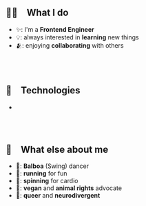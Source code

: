 ## 🧑‍💻 What I do
- ✨: I'm a **Frontend Engineer**
- 💡: always interested in **learning** new things
- 🫂: enjoying **collaborating** with others

 <br> 
## 🤖 Technologies
- 

 <br> 
## 💖 What else about me
- 💃: **Balboa** (Swing) dancer
- 🏃: **running** for fun
- 🚴: **spinning** for cardio
- 🌱: **vegan** and **animal rights** advocate
- 🌈: **queer** and **neurodivergent**

